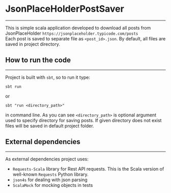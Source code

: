 # JsonPlaceHolderPostSaver

----
This is simple scala application developed to download all posts from JsonPlaceHolder `https://jsonplaceholder.typicode.com/posts`  
Each post is saved to separate file as `<post_id>.json`. By default, all files are saved in project directory.

## How to run the code

---
Project is built with `sbt`, so to run it type:

````
sbt run
````
or

````
sbt "run <directory_path>"
````

in command line. As you can see `<directory_path>` is optional argument used to specify directory for saving posts. 
If given directory does not exist files will be saved in default project folder.

## External dependencies

---

As external dependencies project uses:
 * `Requests-Scala` library for Rest API requests. This is the Scala version of well-known `Requests` Python library.
 * `json4s` for dealing with json parsing
 * `ScalaMock` for mocking objects in tests
